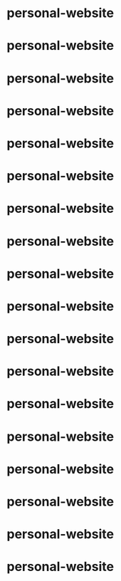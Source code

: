 # personal-website
# personal-website
# personal-website
# personal-website
# personal-website
# personal-website
# personal-website
# personal-website
# personal-website
# personal-website
# personal-website
# personal-website
# personal-website
# personal-website
# personal-website
# personal-website
# personal-website
# personal-website
